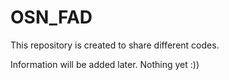# OSN_FAD

This repository is created to share different codes. 

Information will be added later. Nothing yet :))
